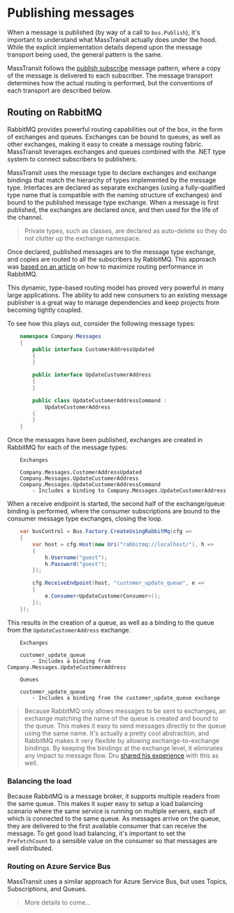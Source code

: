 # Publishing messages

When a message is published (by way of a call to `bus.Publish`), it's important to understand what MassTransit actually
does under the hood. While the explicit implementation details depend upon the message transport being used, the general
pattern is the same.

MassTransit follows the [publish subscribe][1] message pattern, where a copy of the message is delivered to each subscriber.
The message transport determines how the actual routing is performed, but the conventions of each transport are described below.

## Routing on RabbitMQ

RabbitMQ provides powerful routing capabilities out of the box, in the form of exchanges and queues. Exchanges can be bound
to queues, as well as other exchanges, making it easy to create a message routing fabric. MassTransit leverages exchanges
and queues combined with the .NET type system to connect subscribers to publishers.

MassTransit uses the message type to declare exchanges and exchange bindings that match the hierarchy of types implemented
by the message type. Interfaces are declared as separate exchanges (using a fully-qualified type name that is compatible with
the naming structure of exchanges) and bound to the published message type exchange. When a message is first published, the
exchanges are declared once, and then used for the life of the channel.

> Private types, such as classes, are declared as auto-delete so they do not clutter up the exchange namespace.

Once declared, published messages are to the message type exchange, and copies are routed to all the subscribers by RabbitMQ.
This approach was [based on an article][2] on how to maximize routing performance in RabbitMQ.

This dynamic, type-based routing model has proved very powerful in many large applications. The ability to add
new consumers to an existing message publisher is a great way to manage dependencies and keep projects from becoming tightly
coupled.

To see how this plays out, consider the following message types:

```csharp
    namespace Company.Messages 
    {
        public interface CustomerAddressUpdated 
        {
        }

        public interface UpdateCustomerAddress
        {
        }

        public class UpdateCustomerAddressCommand : 
            UpdateCustomerAddress
        {
        }
    }
```

Once the messages have been published, exchanges are created in RabbitMQ for each of the message types:
```
    Exchanges

    Company.Messages.CustomerAddressUpdated
    Company.Messages.UpdateCustomerAddress
    Company.Messages.UpdateCustomerAddressCommand
        - Includes a binding to Company.Messages.UpdateCustomerAddress
```

When a receive endpoint is started, the second half of the exchange/queue binding is performed, where the consumer subscriptions
are bound to the consumer message type exchanges, closing the loop.

```csharp
    var busControl = Bus.Factory.CreateUsingRabbitMq(cfg =>
    {
        var host = cfg.Host(new Uri("rabbitmq://localhost/"), h =>
        {
            h.Username("guest");
            h.Password("guest");
        });

        cfg.ReceiveEndpoint(host, "customer_update_queue", e =>
        {
            e.Consumer<UpdateCustomerConsumer>();
        });
    });
```

This results in the creation of a queue, as well as a binding to the queue from the `UpdateCustomerAddress` exchange.
```
    Exchanges

    customer_update_queue
        - Includes a binding from Company.Messages.UpdateCustomerAddress

    Queues
    
    customer_update_queue
        - Includes a binding from the customer_update_queue exchange
```


> Because RabbitMQ only allows messages to be sent to exchanges, an exchange matching the name of the queue is created and bound to the queue. 
This makes it easy to send messages directly to the queue using the same name. It's actually a pretty cool abstraction, and RabbitMQ makes
it very flexible by allowing exchange-to-exchange bindings. By keeping the bindings at the exchange level, it eliminates any impact to message
flow. Dru [shared his experience][3] with this as well.

### Balancing the load

Because RabbitMQ is a message broker, it supports multiple readers from the same queue. This makes it super easy to setup a
load balancing scenario where the same service is running on multiple servers, each of which is connected to the same queue. As 
messages arrive on the queue, they are delivered to the first available consumer that can receive the message. To get good 
load balancing, it's important to set the `PrefetchCount` to a sensible value on the consumer so that messages are well distributed.

### Routing on Azure Service Bus

MassTransit uses a similar approach for Azure Service Bus, but uses Topics, Subscriptions, and Queues.

> More details to come...
    

[1]: http://www.enterpriseintegrationpatterns.com/patterns/messaging/PublishSubscribeChannel.html
[2]: http://spring.io/blog/2011/04/01/routing-topologies-for-performance-and-scalability-with-rabbitmq/
[3]: http://codebetter.com/drusellers/2011/05/08/brain-dump-conventional-routing-in-rabbitmq/

